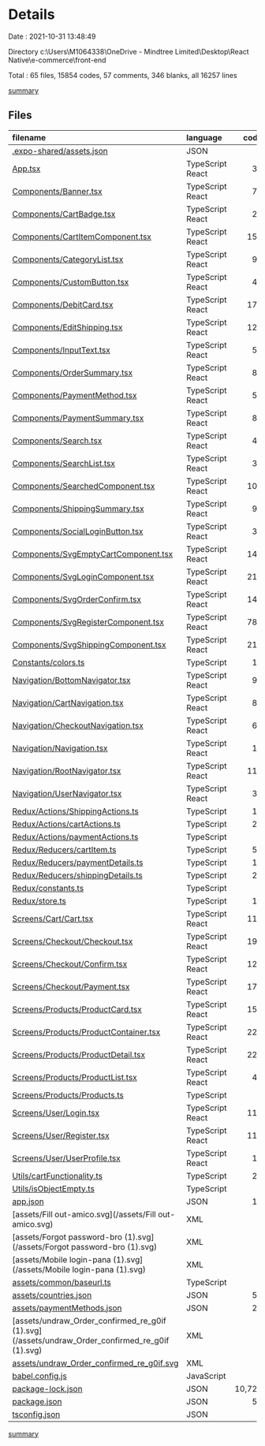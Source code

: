 # Details

Date : 2021-10-31 13:48:49

Directory c:\Users\M1064338\OneDrive - Mindtree Limited\Desktop\React Native\e-commerce\front-end

Total : 65 files,  15854 codes, 57 comments, 346 blanks, all 16257 lines

[summary](results.md)

## Files
| filename | language | code | comment | blank | total |
| :--- | :--- | ---: | ---: | ---: | ---: |
| [.expo-shared/assets.json](/.expo-shared/assets.json) | JSON | 4 | 0 | 1 | 5 |
| [App.tsx](/App.tsx) | TypeScript React | 34 | 0 | 6 | 40 |
| [Components/Banner.tsx](/Components/Banner.tsx) | TypeScript React | 75 | 0 | 7 | 82 |
| [Components/CartBadge.tsx](/Components/CartBadge.tsx) | TypeScript React | 24 | 0 | 6 | 30 |
| [Components/CartItemComponent.tsx](/Components/CartItemComponent.tsx) | TypeScript React | 157 | 0 | 12 | 169 |
| [Components/CategoryList.tsx](/Components/CategoryList.tsx) | TypeScript React | 96 | 0 | 5 | 101 |
| [Components/CustomButton.tsx](/Components/CustomButton.tsx) | TypeScript React | 40 | 0 | 4 | 44 |
| [Components/DebitCard.tsx](/Components/DebitCard.tsx) | TypeScript React | 175 | 0 | 8 | 183 |
| [Components/EditShipping.tsx](/Components/EditShipping.tsx) | TypeScript React | 129 | 0 | 8 | 137 |
| [Components/InputText.tsx](/Components/InputText.tsx) | TypeScript React | 55 | 0 | 4 | 59 |
| [Components/OrderSummary.tsx](/Components/OrderSummary.tsx) | TypeScript React | 89 | 0 | 9 | 98 |
| [Components/PaymentMethod.tsx](/Components/PaymentMethod.tsx) | TypeScript React | 57 | 0 | 5 | 62 |
| [Components/PaymentSummary.tsx](/Components/PaymentSummary.tsx) | TypeScript React | 88 | 0 | 6 | 94 |
| [Components/Search.tsx](/Components/Search.tsx) | TypeScript React | 48 | 0 | 5 | 53 |
| [Components/SearchList.tsx](/Components/SearchList.tsx) | TypeScript React | 38 | 0 | 5 | 43 |
| [Components/SearchedComponent.tsx](/Components/SearchedComponent.tsx) | TypeScript React | 104 | 0 | 6 | 110 |
| [Components/ShippingSummary.tsx](/Components/ShippingSummary.tsx) | TypeScript React | 95 | 0 | 7 | 102 |
| [Components/SocialLoginButton.tsx](/Components/SocialLoginButton.tsx) | TypeScript React | 37 | 0 | 6 | 43 |
| [Components/SvgEmptyCartComponent.tsx](/Components/SvgEmptyCartComponent.tsx) | TypeScript React | 145 | 1 | 3 | 149 |
| [Components/SvgLoginComponent.tsx](/Components/SvgLoginComponent.tsx) | TypeScript React | 219 | 0 | 3 | 222 |
| [Components/SvgOrderConfirm.tsx](/Components/SvgOrderConfirm.tsx) | TypeScript React | 141 | 0 | 3 | 144 |
| [Components/SvgRegisterComponent.tsx](/Components/SvgRegisterComponent.tsx) | TypeScript React | 781 | 0 | 3 | 784 |
| [Components/SvgShippingComponent.tsx](/Components/SvgShippingComponent.tsx) | TypeScript React | 211 | 1 | 3 | 215 |
| [Constants/colors.ts](/Constants/colors.ts) | TypeScript | 12 | 0 | 1 | 13 |
| [Navigation/BottomNavigator.tsx](/Navigation/BottomNavigator.tsx) | TypeScript React | 90 | 0 | 8 | 98 |
| [Navigation/CartNavigation.tsx](/Navigation/CartNavigation.tsx) | TypeScript React | 86 | 0 | 6 | 92 |
| [Navigation/CheckoutNavigation.tsx](/Navigation/CheckoutNavigation.tsx) | TypeScript React | 66 | 0 | 7 | 73 |
| [Navigation/Navigation.tsx](/Navigation/Navigation.tsx) | TypeScript React | 15 | 0 | 4 | 19 |
| [Navigation/RootNavigator.tsx](/Navigation/RootNavigator.tsx) | TypeScript React | 115 | 0 | 6 | 121 |
| [Navigation/UserNavigator.tsx](/Navigation/UserNavigator.tsx) | TypeScript React | 30 | 0 | 5 | 35 |
| [Redux/Actions/ShippingActions.ts](/Redux/Actions/ShippingActions.ts) | TypeScript | 13 | 0 | 3 | 16 |
| [Redux/Actions/cartActions.ts](/Redux/Actions/cartActions.ts) | TypeScript | 29 | 0 | 5 | 34 |
| [Redux/Actions/paymentActions.ts](/Redux/Actions/paymentActions.ts) | TypeScript | 7 | 0 | 2 | 9 |
| [Redux/Reducers/cartItem.ts](/Redux/Reducers/cartItem.ts) | TypeScript | 53 | 0 | 4 | 57 |
| [Redux/Reducers/paymentDetails.ts](/Redux/Reducers/paymentDetails.ts) | TypeScript | 17 | 0 | 4 | 21 |
| [Redux/Reducers/shippingDetails.ts](/Redux/Reducers/shippingDetails.ts) | TypeScript | 25 | 0 | 4 | 29 |
| [Redux/constants.ts](/Redux/constants.ts) | TypeScript | 7 | 0 | 3 | 10 |
| [Redux/store.ts](/Redux/store.ts) | TypeScript | 11 | 0 | 4 | 15 |
| [Screens/Cart/Cart.tsx](/Screens/Cart/Cart.tsx) | TypeScript React | 117 | 0 | 13 | 130 |
| [Screens/Checkout/Checkout.tsx](/Screens/Checkout/Checkout.tsx) | TypeScript React | 197 | 0 | 16 | 213 |
| [Screens/Checkout/Confirm.tsx](/Screens/Checkout/Confirm.tsx) | TypeScript React | 128 | 0 | 16 | 144 |
| [Screens/Checkout/Payment.tsx](/Screens/Checkout/Payment.tsx) | TypeScript React | 170 | 0 | 19 | 189 |
| [Screens/Products/ProductCard.tsx](/Screens/Products/ProductCard.tsx) | TypeScript React | 150 | 2 | 11 | 163 |
| [Screens/Products/ProductContainer.tsx](/Screens/Products/ProductContainer.tsx) | TypeScript React | 228 | 16 | 21 | 265 |
| [Screens/Products/ProductDetail.tsx](/Screens/Products/ProductDetail.tsx) | TypeScript React | 225 | 0 | 8 | 233 |
| [Screens/Products/ProductList.tsx](/Screens/Products/ProductList.tsx) | TypeScript React | 40 | 0 | 7 | 47 |
| [Screens/Products/Products.ts](/Screens/Products/Products.ts) | TypeScript | 9 | 0 | 4 | 13 |
| [Screens/User/Login.tsx](/Screens/User/Login.tsx) | TypeScript React | 115 | 0 | 11 | 126 |
| [Screens/User/Register.tsx](/Screens/User/Register.tsx) | TypeScript React | 113 | 0 | 10 | 123 |
| [Screens/User/UserProfile.tsx](/Screens/User/UserProfile.tsx) | TypeScript React | 11 | 0 | 4 | 15 |
| [Utils/cartFunctionality.ts](/Utils/cartFunctionality.ts) | TypeScript | 24 | 0 | 3 | 27 |
| [Utils/isObjectEmpty.ts](/Utils/isObjectEmpty.ts) | TypeScript | 6 | 0 | 1 | 7 |
| [app.json](/app.json) | JSON | 16 | 31 | 0 | 47 |
| [assets/Fill out-amico.svg](/assets/Fill out-amico.svg) | XML | 1 | 0 | 0 | 1 |
| [assets/Forgot password-bro (1).svg](/assets/Forgot password-bro (1).svg) | XML | 1 | 0 | 0 | 1 |
| [assets/Mobile login-pana (1).svg](/assets/Mobile login-pana (1).svg) | XML | 1 | 0 | 0 | 1 |
| [assets/common/baseurl.ts](/assets/common/baseurl.ts) | TypeScript | 3 | 6 | 5 | 14 |
| [assets/countries.json](/assets/countries.json) | JSON | 55 | 0 | 1 | 56 |
| [assets/paymentMethods.json](/assets/paymentMethods.json) | JSON | 26 | 0 | 1 | 27 |
| [assets/undraw_Order_confirmed_re_g0if (1).svg](/assets/undraw_Order_confirmed_re_g0if (1).svg) | XML | 1 | 0 | 0 | 1 |
| [assets/undraw_Order_confirmed_re_g0if.svg](/assets/undraw_Order_confirmed_re_g0if.svg) | XML | 1 | 0 | 0 | 1 |
| [babel.config.js](/babel.config.js) | JavaScript | 6 | 0 | 1 | 7 |
| [package-lock.json](/package-lock.json) | JSON | 10,727 | 0 | 1 | 10,728 |
| [package.json](/package.json) | JSON | 59 | 0 | 1 | 60 |
| [tsconfig.json](/tsconfig.json) | JSON | 6 | 0 | 1 | 7 |

[summary](results.md)